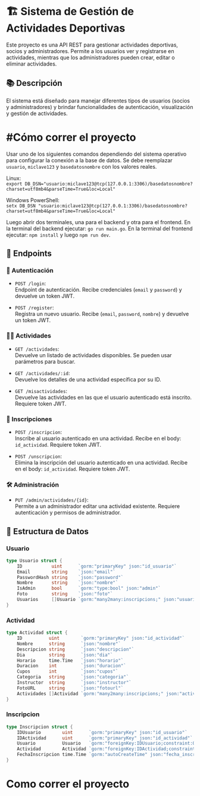 # 🏗️ Sistema de Gestión de Actividades Deportivas

Este proyecto es una API REST para gestionar actividades deportivas, socios y administradores. Permite a los usuarios ver y registrarse en actividades, mientras que los administradores pueden crear, editar o eliminar actividades.

## 📚 Descripción

El sistema está diseñado para manejar diferentes tipos de usuarios (socios y administradores) y brindar funcionalidades de autenticación, visualización y gestión de actividades.

# #Cómo correr el proyecto

Usar uno de los siguientes comandos dependiendo del sistema operativo para configurar la conexión a la base de datos. Se debe reemplazar `usuario`, `miclave123` y `basedatosnombre` con los valores reales.

Linux:  
`export DB_DSN="usuario:miclave123@tcp(127.0.0.1:3306)/basedatosnombre?charset=utf8mb4&parseTime=True&loc=Local"`

Windows PowerShell:  
`setx DB_DSN "usuario:miclave123@tcp(127.0.0.1:3306)/basedatosnombre?charset=utf8mb4&parseTime=True&loc=Local"`

Luego abrir dos terminales, una para el backend y otra para el frontend. En la terminal del backend ejecutar: `go run main.go`. En la terminal del frontend ejecutar: `npm install` y luego `npm run dev`.

## 🚀 Endpoints

### 🔐 Autenticación

- `POST /login`:  
  Endpoint de autenticación. Recibe credenciales (`email` y `password`) y devuelve un token JWT.

- `POST /register`:  
  Registra un nuevo usuario. Recibe (`email`, `password`, `nombre`) y devuelve un token JWT.

### 🏃‍♂️ Actividades

- `GET /actividades`:  
  Devuelve un listado de actividades disponibles. Se pueden usar parámetros para buscar.

- `GET /actividades/:id`:  
  Devuelve los detalles de una actividad específica por su ID.

- `GET /misactividades`:  
  Devuelve las actividades en las que el usuario autenticado está inscrito. Requiere token JWT.

### 📝 Inscripciones

- `POST /inscripcion`:  
  Inscribe al usuario autenticado en una actividad. Recibe en el body: `id_actividad`. Requiere token JWT.

- `POST /unscripcion`:  
  Elimina la inscripción del usuario autenticado en una actividad. Recibe en el body: `id_actividad`. Requiere token JWT.
  
### 🛠️ Administración

- `PUT /admin/actividades/{id}`:  
  Permite a un administrador editar una actividad existente. Requiere autenticación y permisos de administrador.

## 🧱 Estructura de Datos

### Usuario

```go
type Usuario struct {
    ID           uint      `gorm:"primaryKey" json:"id_usuario"`
    Email        string    `json:"email"`
    PasswordHash string    `json:"password"`
    Nombre       string    `json:"nombre"`
    IsAdmin      bool      `gorm:"type:bool" json:"admin"`
    Foto         string    `json:"foto"`
    Usuarios     []Usuario `gorm:"many2many:inscripcions;" json:"usuarios"`
}
```

### Actividad

```go
type Actividad struct {
    ID          uint        `gorm:"primaryKey" json:"id_actividad"`
    Nombre      string      `json:"nombre"`
    Descripcion string      `json:"descripcion"`
    Dia         string      `json:"dia"`
    Horario     time.Time   `json:"horario"`
    Duracion    int         `json:"duracion"`
    Cupos       int         `json:"cupos"`
    Categoria   string      `json:"categoria"`
    Instructor  string      `json:"instructor"`
    FotoURL     string      `json:"fotourl"`
    Actividades []Actividad `gorm:"many2many:inscripcions;" json:"actividades"`
}
```

### Inscripcion

```go
type Inscripcion struct {
    IDUsuario        uint      `gorm:"primaryKey" json:"id_usuario"`
    IDActividad      uint      `gorm:"primaryKey" json:"id_actividad"`
    Usuario          Usuario   `gorm:"foreignKey:IDUsuario;constraint:OnDelete:CASCADE" json:"-"`
    Actividad        Actividad `gorm:"foreignKey:IDActividad;constraint:OnDelete:CASCADE" json:"-"`
    FechaInscripcion time.Time `gorm:"autoCreateTime" json:"fecha_inscripcion"`
}
```
# Como correr el proyecto 
